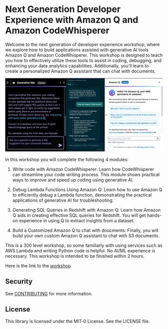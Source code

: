 # Next Generation Developer Experience with Amazon Q and Amazon CodeWhisperer

Welcome to the next generation of developer experience workshop, where we explore how to build applications assisted with generative AI tools Amazon Q and Amazon CodeWhisperer. This workshop is designed to teach you how to effectively utilize these tools to assist in coding, debugging, and enhancing your data analytics capabilities. Additionally, you'll learn to create a personalized Amazon Q assistant that can chat with documents.

![Amazon Q](./q_mashup2.png)

In this workshop you will complete the following 4 modules:

1. Write code with Amazon CodeWhisperer: Learn how CodeWhisperer can streamline your code writing process. This module shows practical ways to improve and speed up coding using generative AI.

2. Debug Lambda Functions Using Amazon Q: Learn how to use Amazon Q to efficiently debug a Lambda function, demonstrating the practical applications of generative AI for troubleshooting.

3. Generating SQL Queries in Redshift with Amazon Q: Learn how Amazon Q aids in creating effective SQL queries for Redshift. You will get hands-on experience in using Q to extract insights from a dataset.

4. Build a Customized Amazon Q to chat with doucments: Finally, you will build your own custom Amazon Q assistant to chat with S3 documents.

This is a 300 level workshop, so some familiarly with using services such as AWS Lambda and writing Python code is helpful. No AI/ML experience is necessary. This workshop is intended to be finished within 2 hours.

Here is the link to the [workshop](https://catalog.workshops.aws/next-gen-dev-data-analysis-with-q/en-US)


## Security

See [CONTRIBUTING](CONTRIBUTING.md#security-issue-notifications) for more information.

## License

This library is licensed under the MIT-0 License. See the LICENSE file.

